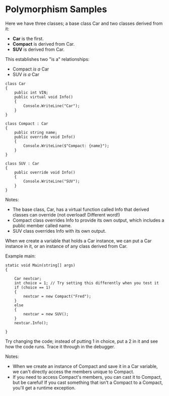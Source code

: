 # Polymorphism Samples

Here we have three classes; a base class Car and two classes derived from it:

* **Car** is the first.
* **Compact** is derived from Car.
* **SUV** is derived from Car.

This establishes two "is a" relationships:

* Compact *is a* Car
* SUV *is a* Car

```
class Car
{
    public int VIN;
    public virtual void Info()
    {
        Console.WriteLine("Car");
    }
}

class Compact : Car
{
    public string name;
    public override void Info()
    {                
        Console.WriteLine($"Compact: {name}");
    }
}

class SUV : Car
{
    public override void Info()
    {
        Console.WriteLine("SUV");
    }
}
```

Notes:

* The base class, Car, has a virtual function called Info that derived classes can override (not overload! Different word!)
* Compact class overrides Info to provide its own output, which includes a public member called name.
* SUV class overrides Info with its own output.

When we create a variable that holds a Car instance, we can put a Car instance in it, or an instance of any class derived from Car.

Example main:

```
static void Main(string[] args)
{

    Car nextcar;
    int choice = 1; // Try setting this differently when you test it
    if (choice == 1)
    {
        nextcar = new Compact("Fred");
    }
    else
    {
        nextcar = new SUV();
    }
    nextcar.Info();

}
```

Try changing the code; instead of putting 1 in choice, put a 2 in it and see how the code runs. Trace it through in the debugger.

Notes:
* When we create an instance of Compact and save it in a Car variable, we can't directly access the members unique to Compact.
* If you need to access Compact's members, you can cast it to Compact, but be careful! If you cast something that isn't a Compact to a Compact, you'll get a runtime exception.

```


